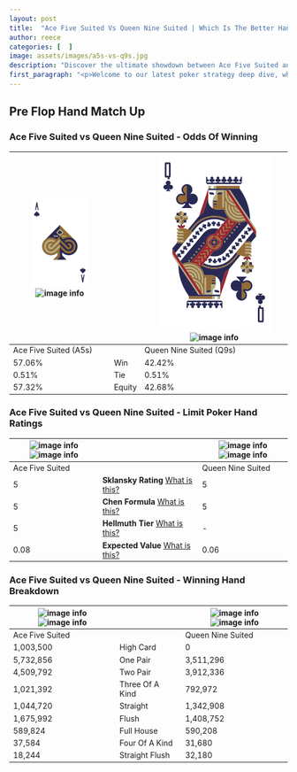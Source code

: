 ```yaml
---
layout: post
title:  "Ace Five Suited Vs Queen Nine Suited | Which Is The Better Hand In Poker? A Complete Guide"
author: reece
categories: [  ]
image: assets/images/a5s-vs-q9s.jpg
description: "Discover the ultimate showdown between Ace Five Suited and Queen Nine Suited in poker! Uncover the odds, strategies, and scenarios where one hand triumphs over the other. Get ready to up your poker game with this thrilling analysis."
first_paragraph: "<p>Welcome to our latest poker strategy deep dive, where we're pitting two distinct hands against each other in a high-stakes showdown: Ace Five Suited vs Queen Nine Suited.</p><p>In the dynamic world of poker, every decision counts, and knowing which hand holds the upper hand is key to your success at the table.</p><p>In this article, we'll dissect these two hands, explore the scenarios where one dominates the other, and equip you with the knowledge to make strategic choices that can tip the odds in your favor.</p><p>Get ready to unravel the intriguing dynamics of these poker hands and elevate your game to new heights.</p>"
---
```




[comment]: # (sp0)

## Pre Flop Hand Match Up

<div class="table hand-ratings" markdown="1"> 



### Ace Five Suited vs Queen Nine Suited - Odds Of Winning


    
| ![image info](assets/images/hand1/A.png) ![image info](assets/images/hand1/5s.png) |  | ![image info](assets/images/hand2/Q.png) ![image info](assets/images/hand2/9s.png) |
| -------- | -------- | -------- |
| Ace Five Suited (A5s) |  | Queen Nine Suited (Q9s) |
| 57.06% | Win | 42.42% |
| 0.51% | Tie | 0.51% |
| 57.32% | Equity | 42.68% |




[comment]: # (sp1)



### Ace Five Suited vs Queen Nine Suited - Limit Poker Hand Ratings


    
| ![image info](https://www.riverpairs.com/assets/images/hand1/A.png) ![image info](https://www.riverpairs.com/assets/images/hand1/5s.png) |  | ![image info](https://www.riverpairs.com/assets/images/hand2/Q.png) ![image info](https://www.riverpairs.com/assets/images/hand2/9s.png) |
| -------- | -------- | -------- |
| Ace Five Suited |  | Queen Nine Suited |
| 5 | **Sklansky Rating** [What is this?](/sklansky-rating-explained) | 5 |
| 5 | **Chen Formula** [What is this?](/chen-formula-explained) | 5 |
| 5 | **Hellmuth Tier** [What is this?](/Hellmuth-tier-explained) | - |
| 0.08 | **Expected Value** [What is this?](/expected-value-explained) | 0.06 |




[comment]: # (sp2)



### Ace Five Suited vs Queen Nine Suited - Winning Hand Breakdown


    
| ![image info](https://www.riverpairs.com/assets/images/hand1/A.png) ![image info](https://www.riverpairs.com/assets/images/hand1/5s.png) |  | ![image info](https://www.riverpairs.com/assets/images/hand2/Q.png) ![image info](https://www.riverpairs.com/assets/images/hand2/9s.png) |
| -------- | -------- | -------- |
| Ace Five Suited |  | Queen Nine Suited |
| 1,003,500 | High Card | 0 |
| 5,732,856 | One Pair | 3,511,296 |
| 4,509,792 | Two Pair | 3,912,336 |
| 1,021,392 | Three Of A Kind | 792,972 |
| 1,044,720 | Straight | 1,342,908 |
| 1,675,992 | Flush | 1,408,752 |
| 589,824 | Full House | 590,208 |
| 37,584 | Four Of A Kind | 31,680 |
| 18,244 | Straight Flush | 32,180 |




[comment]: # (sp3)



</div>

[comment]: # (sp4)



[comment]: # (sp5)

